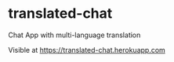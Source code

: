 # translated-chat
 Chat App with multi-language translation

Visible at
https://translated-chat.herokuapp.com

